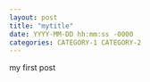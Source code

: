 ```yaml
---
layout: post
title: "mytitle"
date: YYYY-MM-DD hh:mm:ss -0000
categories: CATEGORY-1 CATEGORY-2
---
```

my first post
